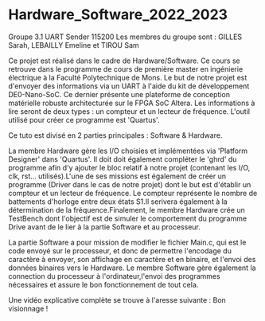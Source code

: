 # Hardware_Software_2022_2023
Groupe 3.1 UART Sender 115200
Les membres du groupe sont : GILLES Sarah, LEBAILLY Emeline et TIROU Sam

Ce projet est réalisé dans le cadre de Hardware/Software. Ce cours se retrouve dans le programme de cours de première master en ingénierie électrique à la Faculté Polytechnique de Mons. Le but de notre projet est d'envoyer des informations via un UART  à l'aide du kit de développement DE0-Nano-SoC. Ce dernier présente une plateforme de conception matérielle robuste architecturée sur le FPGA SoC Altera. Les informations à lire seront de deux types : un compteur et un lecteur de fréquence.
L'outil utilisé pour créer ce programme est 'Quartus'.

Ce tuto est divisé en 2 parties principales : Software & Hardware.

La membre Hardware gère les I/O choisies et implémentées via 'Platform Designer' dans 'Quartus'. Il doit doit également compléter le 'ghrd' du programme afin d'y ajouter le bloc relatif à notre projet (contenant les I/O, clk, rst... utilisés).L'une de ses  missions est également de créer un programme (Driver dans le cas de notre projet) dont le but est d'établir un compteur et un lecteur de fréquence. Le compteur représente le nombre de battements d'horloge entre deux états S1.Il serivera également à la détermination de la fréquence.Finalement, le membre Hardware crée un TestBench dont l'objectif est de simuler le comportement du programme Drive avant de le lier à la partie Software et au processeur.

La partie Software a pour mission de modifier le fichier Main.c, qui est le code envoyé sur le processeur, et donc de  permettre l'encodage du caractère à envoyer, son affichage en caractère et en binaire, et l'envoi des données binaires vers le Hardware. Le membre Software gère également la connection du processeur à l'ordinateur,l'envoi des programmes nécessaires et assure le bon fonctionnement de tout cela.


Une vidéo explicative complète se trouve à l'aresse suivante : 
Bon visionnage ! 
